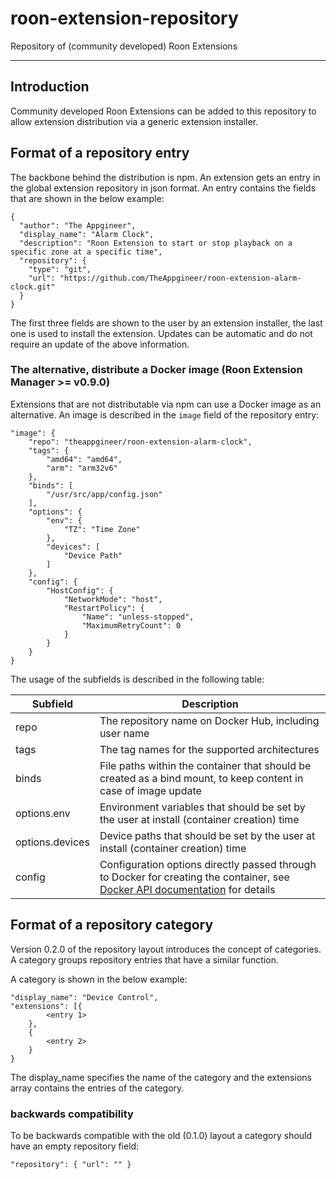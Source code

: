 # roon-extension-repository

Repository of (community developed) Roon Extensions

------------

## Introduction

Community developed Roon Extensions can be added to this repository to allow extension distribution via a generic extension installer.

## Format of a repository entry

The backbone behind the distribution is npm. An extension gets an entry in the global extension repository in json format. An entry contains the fields that are shown in the below example:

    {
      "author": "The Appgineer",
      "display_name": "Alarm Clock",
      "description": "Roon Extension to start or stop playback on a specific zone at a specific time",
      "repository": {
        "type": "git",
        "url": "https://github.com/TheAppgineer/roon-extension-alarm-clock.git"
      }
    }

The first three fields are shown to the user by an extension installer, the last one is used to install the extension. Updates can be automatic and do not require an update of the above information.

### The alternative, distribute a Docker image (Roon Extension Manager >= v0.9.0)

Extensions that are not distributable via npm can use a Docker image as an alternative. An image is described in the `image` field of the repository entry:

    "image": {
        "repo": "theappgineer/roon-extension-alarm-clock",
        "tags": {
            "amd64": "amd64",
            "arm": "arm32v6"
        },
        "binds": [
            "/usr/src/app/config.json"
        ],
        "options": {
            "env": {
                "TZ": "Time Zone"
            },
            "devices": [
                "Device Path"
            ]
        },
        "config": {
            "HostConfig": {
                "NetworkMode": "host",
                "RestartPolicy": {
                    "Name": "unless-stopped",
                    "MaximumRetryCount": 0
                }
            }
        }
    }

The usage of the subfields is described in the following table:

|Subfield|Description|
|---|---|
|repo|The repository name on Docker Hub, including user name|
|tags|The tag names for the supported architectures|
|binds|File paths within the container that should be created as a bind mount, to keep content in case of image update|
|options.env|Environment variables that should be set by the user at install (container creation) time|
|options.devices|Device paths that should be set by the user at install (container creation) time|
|config|Configuration options directly passed through to Docker for creating the container, see [Docker API documentation](https://docs.docker.com/engine/api/v1.39/#operation/ContainerCreate) for details|

## Format of a repository category

Version 0.2.0 of the repository layout introduces the concept of categories. A category groups repository entries that have a similar function.

A category is shown in the below example:

    "display_name": "Device Control",
    "extensions": [{
            <entry 1>
        },
        {
            <entry 2>
        }
    }

The display_name specifies the name of the category and the extensions array contains the entries of the category.

### backwards compatibility
To be backwards compatible with the old (0.1.0) layout a category should have an empty repository field:

    "repository": { "url": "" }
